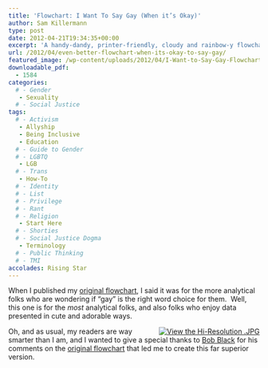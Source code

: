 ```yaml
---
title: 'Flowchart: I Want To Say Gay (When it’s Okay)'
author: Sam Killermann
type: post
date: 2012-04-21T19:34:35+00:00
excerpt: 'A handy-dandy, printer-friendly, cloudy and rainbow-y flowchart for when the thought "I want to say gay -- is that the right word?" pops into your noggin.'
url: /2012/04/even-better-flowchart-when-its-okay-to-say-gay/
featured_image: /wp-content/uploads/2012/04/I-Want-to-Say-Gay-Flowchart-1100.jpg
downloadable_pdf:
  - 1584
categories: 
  # - Gender
   - Sexuality
  # - Social Justice
tags:
  # - Activism
   - Allyship
   - Being Inclusive
   - Education
  # - Guide to Gender
  # - LGBTQ
   - LGB
  # - Trans
   - How-To
  # - Identity
  # - List
  # - Privilege
  # - Rant
  # - Religion
   - Start Here
  # - Shorties
  # - Social Justice Dogma
   - Terminology
  # - Public Thinking
  # - TMI
accolades: Rising Star
---
```

When I published my <a title="Flowchart: when it’s okay to say “that’s so gay”" href="/2012/04/flowchart-when-its-okay-to-say-thats-so-gay-prin/" target="_blank">original flowchart</a>, I said it was for the more analytical folks who are wondering if &#8220;gay&#8221; is the right word choice for them.  Well, this one is for the _most_ analytical folks, and also folks who enjoy data presented in cute and adorable ways.
  
<a style="float: right;" href="/wp-content/uploads/2012/04/I-Want-to-Say-Gay-Flowchart-1100.jpg" target="_blank"><img class="lazy-load" data-src="/wp-content/themes/thesis/custom/images/view-hi-resolution-jpg.jpg" alt="View the Hi-Resolution .JPG" /></a>

Oh, and as usual, my readers are way smarter than I am, and I wanted to give a special thanks to <a title="Bob Black on Twitter" href="https://twitter.com/#!/writhemic" target="_blank">Bob Black</a> for his comments on the <a title="Flowchart: when it’s okay to say “that’s so gay”" href="/2012/04/flowchart-when-its-okay-to-say-thats-so-gay-prin/" target="_blank">original flowchart</a> that led me to create this far superior version.